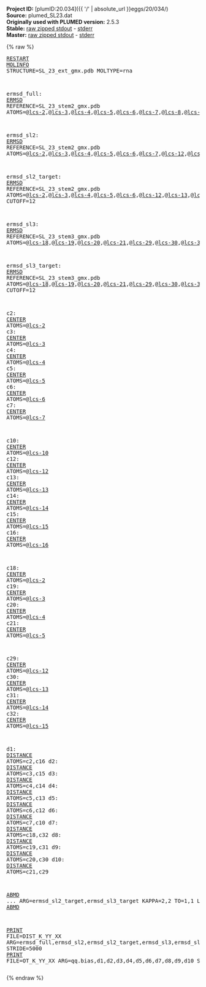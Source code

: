 **Project ID:** [plumID:20.034]({{ '/' | absolute_url }}eggs/20/034/)  
**Source:** plumed_SL23.dat  
**Originally used with PLUMED version:** 2.5.3  
**Stable:** [raw zipped stdout](plumed_SL23.dat.plumed.stdout.txt.zip) - [stderr](plumed_SL23.dat.plumed.stderr)  
**Master:** [raw zipped stdout](plumed_SL23.dat.plumed_master.stdout.txt.zip) - [stderr](plumed_SL23.dat.plumed_master.stderr)  

{% raw %}<pre>
<a href="https://plumed.github.io/doc-master/user-doc/html/_r_e_s_t_a_r_t.html">RESTART</a>
<a href="https://plumed.github.io/doc-master/user-doc/html/_m_o_l_i_n_f_o.html">MOLINFO</a> STRUCTURE=SL_23_ext_gmx.pdb MOLTYPE=rna

ermsd_full: <a href="https://plumed.github.io/doc-master/user-doc/html/_e_r_m_s_d.html">ERMSD</a> REFERENCE=SL_23_stem2_gmx.pdb ATOMS=@<a href="https://plumed.github.io/doc-master/user-doc/html/_m_o_l_i_n_f_o.html">lcs-2</a>,@<a href="https://plumed.github.io/doc-master/user-doc/html/_m_o_l_i_n_f_o.html">lcs-3</a>,@<a href="https://plumed.github.io/doc-master/user-doc/html/_m_o_l_i_n_f_o.html">lcs-4</a>,@<a href="https://plumed.github.io/doc-master/user-doc/html/_m_o_l_i_n_f_o.html">lcs-5</a>,@<a href="https://plumed.github.io/doc-master/user-doc/html/_m_o_l_i_n_f_o.html">lcs-6</a>,@<a href="https://plumed.github.io/doc-master/user-doc/html/_m_o_l_i_n_f_o.html">lcs-7</a>,@<a href="https://plumed.github.io/doc-master/user-doc/html/_m_o_l_i_n_f_o.html">lcs-8</a>,@<a href="https://plumed.github.io/doc-master/user-doc/html/_m_o_l_i_n_f_o.html">lcs-9</a>,@<a href="https://plumed.github.io/doc-master/user-doc/html/_m_o_l_i_n_f_o.html">lcs-10</a>,@<a href="https://plumed.github.io/doc-master/user-doc/html/_m_o_l_i_n_f_o.html">lcs-11</a>,@<a href="https://plumed.github.io/doc-master/user-doc/html/_m_o_l_i_n_f_o.html">lcs-12</a>,@<a href="https://plumed.github.io/doc-master/user-doc/html/_m_o_l_i_n_f_o.html">lcs-13</a>,@<a href="https://plumed.github.io/doc-master/user-doc/html/_m_o_l_i_n_f_o.html">lcs-14</a>,@<a href="https://plumed.github.io/doc-master/user-doc/html/_m_o_l_i_n_f_o.html">lcs-15</a>,@<a href="https://plumed.github.io/doc-master/user-doc/html/_m_o_l_i_n_f_o.html">lcs-16</a> 

ermsd_sl2: <a href="https://plumed.github.io/doc-master/user-doc/html/_e_r_m_s_d.html">ERMSD</a> REFERENCE=SL_23_stem2_gmx.pdb ATOMS=@<a href="https://plumed.github.io/doc-master/user-doc/html/_m_o_l_i_n_f_o.html">lcs-2</a>,@<a href="https://plumed.github.io/doc-master/user-doc/html/_m_o_l_i_n_f_o.html">lcs-3</a>,@<a href="https://plumed.github.io/doc-master/user-doc/html/_m_o_l_i_n_f_o.html">lcs-4</a>,@<a href="https://plumed.github.io/doc-master/user-doc/html/_m_o_l_i_n_f_o.html">lcs-5</a>,@<a href="https://plumed.github.io/doc-master/user-doc/html/_m_o_l_i_n_f_o.html">lcs-6</a>,@<a href="https://plumed.github.io/doc-master/user-doc/html/_m_o_l_i_n_f_o.html">lcs-7</a>,@<a href="https://plumed.github.io/doc-master/user-doc/html/_m_o_l_i_n_f_o.html">lcs-12</a>,@<a href="https://plumed.github.io/doc-master/user-doc/html/_m_o_l_i_n_f_o.html">lcs-13</a>,@<a href="https://plumed.github.io/doc-master/user-doc/html/_m_o_l_i_n_f_o.html">lcs-14</a>,@<a href="https://plumed.github.io/doc-master/user-doc/html/_m_o_l_i_n_f_o.html">lcs-15</a>,@<a href="https://plumed.github.io/doc-master/user-doc/html/_m_o_l_i_n_f_o.html">lcs-16</a> 

ermsd_sl2_target: <a href="https://plumed.github.io/doc-master/user-doc/html/_e_r_m_s_d.html">ERMSD</a> REFERENCE=SL_23_stem2_gmx.pdb ATOMS=@<a href="https://plumed.github.io/doc-master/user-doc/html/_m_o_l_i_n_f_o.html">lcs-2</a>,@<a href="https://plumed.github.io/doc-master/user-doc/html/_m_o_l_i_n_f_o.html">lcs-3</a>,@<a href="https://plumed.github.io/doc-master/user-doc/html/_m_o_l_i_n_f_o.html">lcs-4</a>,@<a href="https://plumed.github.io/doc-master/user-doc/html/_m_o_l_i_n_f_o.html">lcs-5</a>,@<a href="https://plumed.github.io/doc-master/user-doc/html/_m_o_l_i_n_f_o.html">lcs-6</a>,@<a href="https://plumed.github.io/doc-master/user-doc/html/_m_o_l_i_n_f_o.html">lcs-12</a>,@<a href="https://plumed.github.io/doc-master/user-doc/html/_m_o_l_i_n_f_o.html">lcs-13</a>,@<a href="https://plumed.github.io/doc-master/user-doc/html/_m_o_l_i_n_f_o.html">lcs-14</a>,@<a href="https://plumed.github.io/doc-master/user-doc/html/_m_o_l_i_n_f_o.html">lcs-15</a>,@<a href="https://plumed.github.io/doc-master/user-doc/html/_m_o_l_i_n_f_o.html">lcs-16</a> CUTOFF=12

ermsd_sl3: <a href="https://plumed.github.io/doc-master/user-doc/html/_e_r_m_s_d.html">ERMSD</a> REFERENCE=SL_23_stem3_gmx.pdb ATOMS=@<a href="https://plumed.github.io/doc-master/user-doc/html/_m_o_l_i_n_f_o.html">lcs-18</a>,@<a href="https://plumed.github.io/doc-master/user-doc/html/_m_o_l_i_n_f_o.html">lcs-19</a>,@<a href="https://plumed.github.io/doc-master/user-doc/html/_m_o_l_i_n_f_o.html">lcs-20</a>,@<a href="https://plumed.github.io/doc-master/user-doc/html/_m_o_l_i_n_f_o.html">lcs-21</a>,@<a href="https://plumed.github.io/doc-master/user-doc/html/_m_o_l_i_n_f_o.html">lcs-29</a>,@<a href="https://plumed.github.io/doc-master/user-doc/html/_m_o_l_i_n_f_o.html">lcs-30</a>,@<a href="https://plumed.github.io/doc-master/user-doc/html/_m_o_l_i_n_f_o.html">lcs-31</a>,@<a href="https://plumed.github.io/doc-master/user-doc/html/_m_o_l_i_n_f_o.html">lcs-32</a>

ermsd_sl3_target: <a href="https://plumed.github.io/doc-master/user-doc/html/_e_r_m_s_d.html">ERMSD</a> REFERENCE=SL_23_stem3_gmx.pdb ATOMS=@<a href="https://plumed.github.io/doc-master/user-doc/html/_m_o_l_i_n_f_o.html">lcs-18</a>,@<a href="https://plumed.github.io/doc-master/user-doc/html/_m_o_l_i_n_f_o.html">lcs-19</a>,@<a href="https://plumed.github.io/doc-master/user-doc/html/_m_o_l_i_n_f_o.html">lcs-20</a>,@<a href="https://plumed.github.io/doc-master/user-doc/html/_m_o_l_i_n_f_o.html">lcs-21</a>,@<a href="https://plumed.github.io/doc-master/user-doc/html/_m_o_l_i_n_f_o.html">lcs-29</a>,@<a href="https://plumed.github.io/doc-master/user-doc/html/_m_o_l_i_n_f_o.html">lcs-30</a>,@<a href="https://plumed.github.io/doc-master/user-doc/html/_m_o_l_i_n_f_o.html">lcs-31</a>,@<a href="https://plumed.github.io/doc-master/user-doc/html/_m_o_l_i_n_f_o.html">lcs-32</a> CUTOFF=12



c2: <a href="https://plumed.github.io/doc-master/user-doc/html/_c_e_n_t_e_r.html">CENTER</a> ATOMS=@<a href="https://plumed.github.io/doc-master/user-doc/html/_m_o_l_i_n_f_o.html">lcs-2</a>
c3: <a href="https://plumed.github.io/doc-master/user-doc/html/_c_e_n_t_e_r.html">CENTER</a> ATOMS=@<a href="https://plumed.github.io/doc-master/user-doc/html/_m_o_l_i_n_f_o.html">lcs-3</a>
c4: <a href="https://plumed.github.io/doc-master/user-doc/html/_c_e_n_t_e_r.html">CENTER</a> ATOMS=@<a href="https://plumed.github.io/doc-master/user-doc/html/_m_o_l_i_n_f_o.html">lcs-4</a>
c5: <a href="https://plumed.github.io/doc-master/user-doc/html/_c_e_n_t_e_r.html">CENTER</a> ATOMS=@<a href="https://plumed.github.io/doc-master/user-doc/html/_m_o_l_i_n_f_o.html">lcs-5</a>
c6: <a href="https://plumed.github.io/doc-master/user-doc/html/_c_e_n_t_e_r.html">CENTER</a> ATOMS=@<a href="https://plumed.github.io/doc-master/user-doc/html/_m_o_l_i_n_f_o.html">lcs-6</a>
c7: <a href="https://plumed.github.io/doc-master/user-doc/html/_c_e_n_t_e_r.html">CENTER</a> ATOMS=@<a href="https://plumed.github.io/doc-master/user-doc/html/_m_o_l_i_n_f_o.html">lcs-7</a>

c10: <a href="https://plumed.github.io/doc-master/user-doc/html/_c_e_n_t_e_r.html">CENTER</a> ATOMS=@<a href="https://plumed.github.io/doc-master/user-doc/html/_m_o_l_i_n_f_o.html">lcs-10</a>
c12: <a href="https://plumed.github.io/doc-master/user-doc/html/_c_e_n_t_e_r.html">CENTER</a> ATOMS=@<a href="https://plumed.github.io/doc-master/user-doc/html/_m_o_l_i_n_f_o.html">lcs-12</a>
c13: <a href="https://plumed.github.io/doc-master/user-doc/html/_c_e_n_t_e_r.html">CENTER</a> ATOMS=@<a href="https://plumed.github.io/doc-master/user-doc/html/_m_o_l_i_n_f_o.html">lcs-13</a>
c14: <a href="https://plumed.github.io/doc-master/user-doc/html/_c_e_n_t_e_r.html">CENTER</a> ATOMS=@<a href="https://plumed.github.io/doc-master/user-doc/html/_m_o_l_i_n_f_o.html">lcs-14</a>
c15: <a href="https://plumed.github.io/doc-master/user-doc/html/_c_e_n_t_e_r.html">CENTER</a> ATOMS=@<a href="https://plumed.github.io/doc-master/user-doc/html/_m_o_l_i_n_f_o.html">lcs-15</a>
c16: <a href="https://plumed.github.io/doc-master/user-doc/html/_c_e_n_t_e_r.html">CENTER</a> ATOMS=@<a href="https://plumed.github.io/doc-master/user-doc/html/_m_o_l_i_n_f_o.html">lcs-16</a>

c18: <a href="https://plumed.github.io/doc-master/user-doc/html/_c_e_n_t_e_r.html">CENTER</a> ATOMS=@<a href="https://plumed.github.io/doc-master/user-doc/html/_m_o_l_i_n_f_o.html">lcs-2</a>
c19: <a href="https://plumed.github.io/doc-master/user-doc/html/_c_e_n_t_e_r.html">CENTER</a> ATOMS=@<a href="https://plumed.github.io/doc-master/user-doc/html/_m_o_l_i_n_f_o.html">lcs-3</a>
c20: <a href="https://plumed.github.io/doc-master/user-doc/html/_c_e_n_t_e_r.html">CENTER</a> ATOMS=@<a href="https://plumed.github.io/doc-master/user-doc/html/_m_o_l_i_n_f_o.html">lcs-4</a>
c21: <a href="https://plumed.github.io/doc-master/user-doc/html/_c_e_n_t_e_r.html">CENTER</a> ATOMS=@<a href="https://plumed.github.io/doc-master/user-doc/html/_m_o_l_i_n_f_o.html">lcs-5</a>

c29: <a href="https://plumed.github.io/doc-master/user-doc/html/_c_e_n_t_e_r.html">CENTER</a> ATOMS=@<a href="https://plumed.github.io/doc-master/user-doc/html/_m_o_l_i_n_f_o.html">lcs-12</a>
c30: <a href="https://plumed.github.io/doc-master/user-doc/html/_c_e_n_t_e_r.html">CENTER</a> ATOMS=@<a href="https://plumed.github.io/doc-master/user-doc/html/_m_o_l_i_n_f_o.html">lcs-13</a>
c31: <a href="https://plumed.github.io/doc-master/user-doc/html/_c_e_n_t_e_r.html">CENTER</a> ATOMS=@<a href="https://plumed.github.io/doc-master/user-doc/html/_m_o_l_i_n_f_o.html">lcs-14</a>
c32: <a href="https://plumed.github.io/doc-master/user-doc/html/_c_e_n_t_e_r.html">CENTER</a> ATOMS=@<a href="https://plumed.github.io/doc-master/user-doc/html/_m_o_l_i_n_f_o.html">lcs-15</a>


d1: <a href="https://plumed.github.io/doc-master/user-doc/html/_d_i_s_t_a_n_c_e.html">DISTANCE</a> ATOMS=c2,c16
d2: <a href="https://plumed.github.io/doc-master/user-doc/html/_d_i_s_t_a_n_c_e.html">DISTANCE</a> ATOMS=c3,c15
d3: <a href="https://plumed.github.io/doc-master/user-doc/html/_d_i_s_t_a_n_c_e.html">DISTANCE</a> ATOMS=c4,c14
d4: <a href="https://plumed.github.io/doc-master/user-doc/html/_d_i_s_t_a_n_c_e.html">DISTANCE</a> ATOMS=c5,c13
d5: <a href="https://plumed.github.io/doc-master/user-doc/html/_d_i_s_t_a_n_c_e.html">DISTANCE</a> ATOMS=c6,c12
d6: <a href="https://plumed.github.io/doc-master/user-doc/html/_d_i_s_t_a_n_c_e.html">DISTANCE</a> ATOMS=c7,c10
d7: <a href="https://plumed.github.io/doc-master/user-doc/html/_d_i_s_t_a_n_c_e.html">DISTANCE</a> ATOMS=c18,c32
d8: <a href="https://plumed.github.io/doc-master/user-doc/html/_d_i_s_t_a_n_c_e.html">DISTANCE</a> ATOMS=c19,c31
d9: <a href="https://plumed.github.io/doc-master/user-doc/html/_d_i_s_t_a_n_c_e.html">DISTANCE</a> ATOMS=c20,c30
d10: <a href="https://plumed.github.io/doc-master/user-doc/html/_d_i_s_t_a_n_c_e.html">DISTANCE</a> ATOMS=c21,c29

<a href="https://plumed.github.io/doc-master/user-doc/html/_a_b_m_d.html">ABMD</a> ... 
ARG=ermsd_sl2_target,ermsd_sl3_target
KAPPA=2,2
TO=1,1 
LABEL=qq 
... <a href="https://plumed.github.io/doc-master/user-doc/html/_a_b_m_d.html">ABMD</a>

<a href="https://plumed.github.io/doc-master/user-doc/html/_p_r_i_n_t.html">PRINT</a> FILE=DIST_K_YY_XX ARG=ermsd_full,ermsd_sl2,ermsd_sl2_target,ermsd_sl3,ermsd_sl3_target STRIDE=5000
<a href="https://plumed.github.io/doc-master/user-doc/html/_p_r_i_n_t.html">PRINT</a> FILE=OT_K_YY_XX  ARG=qq.bias,d1,d2,d3,d4,d5,d6,d7,d8,d9,d10 STRIDE=5000
</pre>{% endraw %}

